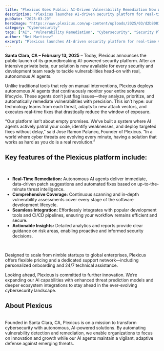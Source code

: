 ```yaml
---
title: "Plexicus Goes Public: AI-Driven Vulnerability Remediation Now Available"
description: "Plexicus launches AI-driven security platform for real-time vulnerability remediation. Autonomous agents detect, prioritize, and fix threats instantly."
pubDate: "2025-03-20"
heroImage: "https://www.plexicus.com/wp-content/uploads/2025/03/d2b8081e-ba1f-4912-a4d4-68f4622cd1d9.webp"
category: "Cybersecurity"
tags: ["AI", "Vulnerability Remediation", "Cybersecurity", "Security Platform"]
author: "Nei Martinez"
excerpt: "Plexicus launches AI-driven security platform for real-time vulnerability remediation. Autonomous agents detect, prioritize, and fix threats instantly."
---
```


<b><span data-contrast="auto">Santa Clara, CA – February 13, 2025</span></b><span data-contrast="auto"> – Today, Plexicus announces the public launch of its groundbreaking AI-powered security platform. After an intensive private beta, our solution is now available for every security and development team ready to tackle vulnerabilities head-on with real, autonomous AI agents.</span><span data-ccp-props="{&quot;134233117&quot;:false,&quot;134233118&quot;:false,&quot;335559738&quot;:240,&quot;335559739&quot;:240}">&nbsp;</span>

<span data-contrast="auto">Unlike traditional tools that rely on manual interventions, Plexicus deploys autonomous AI agents that continuously monitor your entire software lifecycle. These agents don’t just flag issues—they analyze, prioritize, and automatically remediate vulnerabilities with precision. This isn’t hype: our technology learns from each threat, adapts to new attack vectors, and executes real-time fixes that drastically reduce the window of exposure.</span><span data-ccp-props="{&quot;134233117&quot;:false,&quot;134233118&quot;:false,&quot;335559738&quot;:240,&quot;335559739&quot;:240}">&nbsp;</span>

<span data-contrast="auto">“Our platform isn’t about empty promises. We’ve built a system where AI agents actively patrol your code, identify weaknesses, and deploy targeted fixes without delay,” said Jose Ramon Palanco, Founder of Plexicus. “In a world where cyber threats are evolving every minute, having a solution that works as hard as you do is a real revolution.”</span><span data-ccp-props="{&quot;134233117&quot;:false,&quot;134233118&quot;:false,&quot;335559738&quot;:240,&quot;335559739&quot;:240}">&nbsp;</span>

<b><h2 data-contrast="auto">Key features of the Plexicus platform include:</h2></b><span data-ccp-props="{&quot;134233117&quot;:false,&quot;134233118&quot;:false,&quot;335559738&quot;:240,&quot;335559739&quot;:240}">&nbsp;</span>

* <b><span data-contrast="auto">Real-Time Remediation:</span></b><span data-contrast="auto"> Autonomous AI agents deliver immediate, data-driven patch suggestions and automated fixes based on up-to-the-minute threat intelligence.</span><span data-ccp-props="{&quot;134233117&quot;:false,&quot;134233118&quot;:false,&quot;335559738&quot;:0,&quot;335559739&quot;:0}">&nbsp;</span>
* <b><span data-contrast="auto">Comprehensive Coverage:</span></b><span data-contrast="auto"> Continuous scanning and in-depth vulnerability assessments cover every stage of the software development lifecycle.</span><span data-ccp-props="{&quot;134233117&quot;:false,&quot;134233118&quot;:false,&quot;335559738&quot;:0,&quot;335559739&quot;:0}">&nbsp;</span>
* <b><span data-contrast="auto">Seamless Integration:</span></b><span data-contrast="auto"> Effortlessly integrates with popular development tools and CI/CD pipelines, ensuring your workflow remains efficient and secure.</span><span data-ccp-props="{&quot;134233117&quot;:false,&quot;134233118&quot;:false,&quot;335559738&quot;:0,&quot;335559739&quot;:0}">&nbsp;</span>
* <b><span data-contrast="auto">Actionable Insights:</span></b><span data-contrast="auto"> Detailed analytics and reports provide clear guidance on risk areas, enabling proactive and informed security decisions.</span><span data-ccp-props="{&quot;134233117&quot;:false,&quot;134233118&quot;:false,&quot;335559738&quot;:0,&quot;335559739&quot;:0}">&nbsp;</span>

&nbsp;

<span data-contrast="auto">Designed to scale from nimble startups to global enterprises, Plexicus offers flexible pricing and a dedicated support network—including personalized onboarding and 24/7 technical assistance.</span><span data-ccp-props="{&quot;134233117&quot;:false,&quot;134233118&quot;:false,&quot;335559738&quot;:240,&quot;335559739&quot;:240}">&nbsp;</span>

<span data-contrast="auto">Looking ahead, Plexicus is committed to further innovation. We’re expanding our AI capabilities with enhanced threat prediction models and deeper ecosystem integrations to stay ahead in the ever-evolving cybersecurity landscape.</span><span data-ccp-props="{&quot;134233117&quot;:false,&quot;134233118&quot;:false,&quot;335559738&quot;:240,&quot;335559739&quot;:240}">&nbsp;</span>

<b><h2 data-contrast="auto">About Plexicus</h2></b>&nbsp;<br><span data-contrast="auto"> Founded in Santa Clara, CA, Plexicus is on a mission to transform cybersecurity with autonomous, AI-powered solutions. By automating vulnerability detection and remediation, we enable organizations to focus on innovation and growth while our AI agents maintain a vigilant, adaptive defense against emerging threats.</span><span data-ccp-props="{&quot;134233117&quot;:false,&quot;134233118&quot;:false,&quot;335559738&quot;:240,&quot;335559739&quot;:240}">&nbsp;</span>